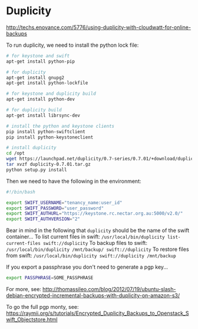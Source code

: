 Duplicity
=========

http://techs.enovance.com/5776/using-duplicity-with-cloudwatt-for-online-backups


To run duplicity, we need to install the python lock file:

```bash
# for keystone and swift
apt-get install python-pip

# for duplicity
apt-get install gnupg2
apt-get install python-lockfile

# for keystone and duplicity build
apt-get install python-dev

# for duplicity build
apt-get install librsync-dev

# install the python and keystone clients
pip install python-swiftclient
pip install python-keystoneclient

# install duplicity
cd /opt
wget https://launchpad.net/duplicity/0.7-series/0.7.01/+download/duplicity-0.7.01.tar.gz
tar xvzf duplicity-0.7.01.tar.gz
python setup.py install
```

Then we need to have the following in the environment:

```bash
#!/bin/bash

export SWIFT_USERNAME="tenancy_name:user_id"
export SWIFT_PASSWORD="user_password"
export SWIFT_AUTHURL="https://keystone.rc.nectar.org.au:5000/v2.0/"
export SWIFT_AUTHVERSION="2"
```

Bear in mind in the following that `duplicity` should be the name of the swift container...
To list current files in swift: `/usr/local/bin/duplicity list-current-files swift://duplicity`
To backup  files to   swift: `/usr/local/bin/duplicity /mnt/backup/ swift://duplicity`
To restore files from swift: `/usr/local/bin/duplicity swift://duplicity /mnt/backup`

If you export a passphrase you don't need to generate a pgp key...

```bash
export PASSPHRASE=SOME_PASSPHRASE
```
For more, see: http://thomassileo.com/blog/2012/07/19/ubuntu-slash-debian-encrypted-incremental-backups-with-duplicity-on-amazon-s3/

To go the full pgp monty, see: https://raymii.org/s/tutorials/Encrypted_Duplicity_Backups_to_Openstack_Swift_Objectstore.html


